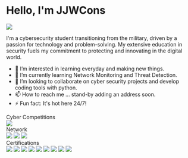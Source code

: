 # Hello, I'm JJWCons
<a href="https://linkedin.com/in/william-c-544746197/"><img src="https://img.shields.io/badge/-LinkedIn-0072b1?&style=for-the-badge&logo=linkedin&logoColor=white" /></a>

I'm a cybersecurity student transitioning from the military, driven by a passion for technology and problem-solving. My extensive education in security fuels my commitment to protecting and innovating in the digital world.
- 👀 I’m interested in learning everyday and making new things.
- 🌱 I’m currently learning Network Monitoring and Threat Detection.
- 💞️ I’m looking to collaborate on cyber security projects and develop coding tools with python.
- 📫 How to reach me ... stand-by adding an address soon.
- ⚡ Fun fact: It's hot here 24/7!

<!---
JJWCons/JJWCons is a ✨ special ✨ repository because its `README.md` (this file) appears on your GitHub profile.
You can click the Preview link to take a look at your changes.
--->
<div>
Cyber Competitions

<div>
<img src="https://img.shields.io/badge/-NCL-0000FF?&style=for-the-badge&logoColor=white" />
</div>
Network

<div>
    <img src="https://img.shields.io/badge/-Wireshark-1679A7?&style=for-the-badge&logo=Wireshark&logoColor=white" />
    <img src="https://img.shields.io/badge/-Snort-EF3B2D?&style=for-the-badge&logo=Suricata&logoColor=white" />
    <img src="https://img.shields.io/badge/-Zeek-777BB4?&style=for-the-badge&logo=Zeek&logoColor=white" />
</div>
Certifications

<div>
    <img src="https://img.shields.io/badge/-Security%2B-FF0000?&style=for-the-badge&logo=CompTIA&logoColor=white" />
    <img src="https://img.shields.io/badge/-Network%2B-007ACC?&style=for-the-badge&logo=CompTIA&logoColor=white" />
    <img src="https://img.shields.io/badge/-A%2B-4D4D4D?&style=for-the-badge&logo=CompTIA&logoColor=white" />
    <img src="https://img.shields.io/badge/-GPEN-2E8B57?&style=for-the-badge&logoColor=white" />
    <img src="https://img.shields.io/badge/-GSEC-D71A28?&style=for-the-badge&logoColor=white" />
    <img src="https://img.shields.io/badge/-GPYC-003366?&style=for-the-badge&logoColor=white" />
    <img src="https://img.shields.io/badge/-GCIH-FF6600?&style=for-the-badge&logoColor=white" />
    <img src="https://img.shields.io/badge/-GOSI-FFFFFF?&style=for-the-badge&logoColor=black" />
    <img src="https://img.shields.io/badge/-GISF-800080?&style=for-the-badge&logoColor=white" />
</div>
